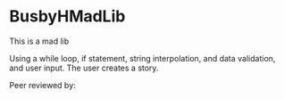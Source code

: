 # BusbyHMadLib


This is a mad lib

Using a while loop, if statement, string interpolation, and data validation, and user input. The user creates a story.

Peer reviewed by:

